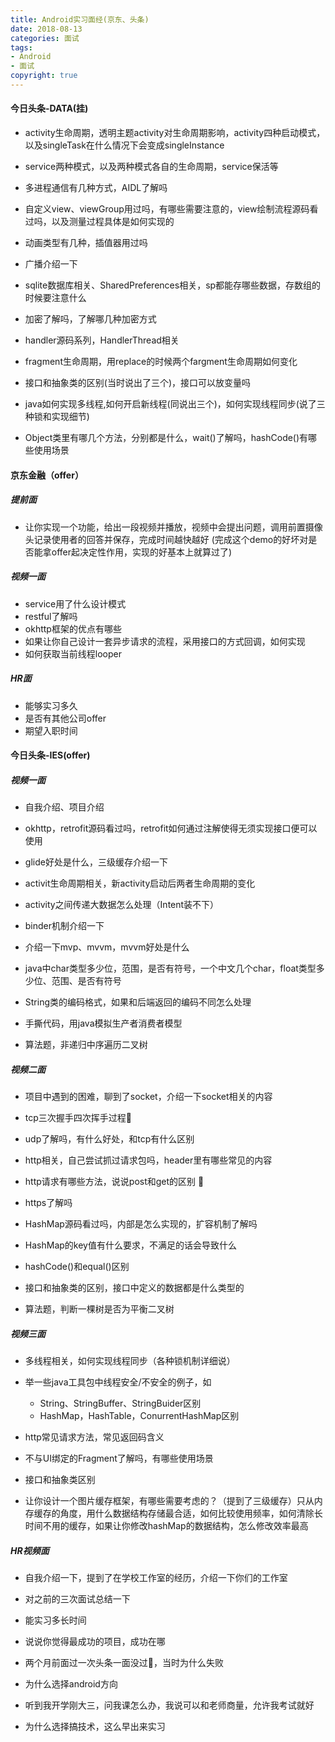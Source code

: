 ```yaml
---
title: Android实习面经(京东、头条)
date: 2018-08-13
categories: 面试
tags: 
- Android
- 面试
copyright: true
---
```


#### 今日头条-DATA(挂)

+ activity生命周期，透明主题activity对生命周期影响，activity四种启动模式，以及singleTask在什么情况下会变成singleInstance



+ service两种模式，以及两种模式各自的生命周期，service保活等
+ 多进程通信有几种方式，AIDL了解吗
+ 自定义view、viewGroup用过吗，有哪些需要注意的，view绘制流程源码看过吗，以及测量过程具体是如何实现的
+ 动画类型有几种，插值器用过吗
+ 广播介绍一下
+ sqlite数据库相关、SharedPreferences相关，sp都能存哪些数据，存数组的时候要注意什么

+ 加密了解吗，了解哪几种加密方式


+ handler源码系列，HandlerThread相关
+ fragment生命周期，用replace的时候两个fargment生命周期如何变化
+ 接口和抽象类的区别(当时说出了三个)，接口可以放变量吗
+ java如何实现多线程,如何开启新线程(同说出三个)，如何实现线程同步(说了三种锁和实现细节)
+ Object类里有哪几个方法，分别都是什么，wait()了解吗，hashCode()有哪些使用场景


#### 京东金融（offer）

##### 提前面 
+ 让你实现一个功能，给出一段视频并播放，视频中会提出问题，调用前置摄像头记录使用者的回答并保存，完成时间越快越好
	(完成这个demo的好坏对是否能拿offer起决定性作用，实现的好基本上就算过了)

##### 视频一面
+ service用了什么设计模式
+ restful了解吗
+ okhttp框架的优点有哪些
+ 如果让你自己设计一套异步请求的流程，采用接口的方式回调，如何实现
+ 如何获取当前线程looper

##### HR面

+ 能够实习多久
+ 是否有其他公司offer
+ 期望入职时间


#### 今日头条-IES(offer)

##### 视频一面

+ 自我介绍、项目介绍

+ okhttp，retrofit源码看过吗，retrofit如何通过注解使得无须实现接口便可以使用

+ glide好处是什么，三级缓存介绍一下

+ activit生命周期相关，新activity启动后两者生命周期的变化

+ activity之间传递大数据怎么处理（Intent装不下）

+ binder机制介绍一下

+ 介绍一下mvp、mvvm，mvvm好处是什么

+ java中char类型多少位，范围，是否有符号，一个中文几个char，float类型多少位、范围、是否有符号

+ String类的编码格式，如果和后端返回的编码不同怎么处理

+ 手撕代码，用java模拟生产者消费者模型

+ 算法题，非递归中序遍历二叉树


##### 视频二面

+ 项目中遇到的困难，聊到了socket，介绍一下socket相关的内容

+ tcp三次握手四次挥手过程

+ udp了解吗，有什么好处，和tcp有什么区别

+ http相关，自己尝试抓过请求包吗，header里有哪些常见的内容

+ http请求有哪些方法，说说post和get的区别

+ https了解吗

+ HashMap源码看过吗，内部是怎么实现的，扩容机制了解吗

+ HashMap的key值有什么要求，不满足的话会导致什么

+ hashCode()和equal()区别

+ 接口和抽象类的区别，接口中定义的数据都是什么类型的

+ 算法题，判断一棵树是否为平衡二叉树


##### 视频三面

+ 多线程相关，如何实现线程同步（各种锁机制详细说）

+ 举一些java工具包中线程安全/不安全的例子，如
	+ String、StringBuffer、StringBuider区别
	+ HashMap，HashTable，ConurrentHashMap区别
	
+ http常见请求方法，常见返回码含义

+ 不与UI绑定的Fragment了解吗，有哪些使用场景

+ 接口和抽象类区别

+ 让你设计一个图片缓存框架，有哪些需要考虑的？（提到了三级缓存）只从内存缓存的角度，用什么数据结构存储最合适，如何比较使用频率，如何清除长时间不用的缓存，如果让你修改hashMap的数据结构，怎么修改效率最高


##### HR视频面

+ 自我介绍一下，提到了在学校工作室的经历，介绍一下你们的工作室

+ 对之前的三次面试总结一下

+ 能实习多长时间

+ 说说你觉得最成功的项目，成功在哪

+ 两个月前面过一次头条一面没过，当时为什么失败

+ 为什么选择android方向

+ 听到我开学刚大三，问我课怎么办，我说可以和老师商量，允许我考试就好

+ 为什么选择搞技术，这么早出来实习
















